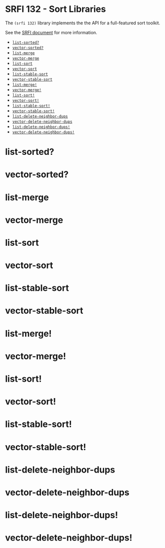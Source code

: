 # SRFI 132 - Sort Libraries

The `(srfi 132)` library implements the the API for a full-featured sort toolkit.

See the [SRFI document](http://srfi.schemers.org/srfi-132/srfi-132.html) for more information.

- [`list-sorted?`](#list-sorted)
- [`vector-sorted?`](#vector-sorted)
- [`list-merge`](#list-merge)
- [`vector-merge`](#vector-merge)
- [`list-sort`](#list-sort)
- [`vector-sort`](#vector-sort)
- [`list-stable-sort`](#list-stable-sort)
- [`vector-stable-sort`](#vector-stable-sort)
- [`list-merge!`](#list-merge-1)
- [`vector-merge!`](#vector-merge-1)
- [`list-sort!`](#list-sort-1)
- [`vector-sort!`](#vector-sort-1)
- [`list-stable-sort!`](#list-stable-sort)
- [`vector-stable-sort!`](#vector-stable-sort)
- [`list-delete-neighbor-dups`](#list-delete-neighbor-dups)
- [`vector-delete-neighbor-dups`](#vector-delete-neighbor-dups)
- [`list-delete-neighbor-dups!`](#list-delete-neighbor-dups-1)
- [`vector-delete-neighbor-dups!`](#vector-delete-neighbor-dups-1)

# list-sorted?

# vector-sorted?

# list-merge

# vector-merge

# list-sort

# vector-sort

# list-stable-sort

# vector-stable-sort

# list-merge!

# vector-merge!

# list-sort!

# vector-sort!

# list-stable-sort!

# vector-stable-sort!

# list-delete-neighbor-dups

# vector-delete-neighbor-dups

# list-delete-neighbor-dups!

# vector-delete-neighbor-dups!

